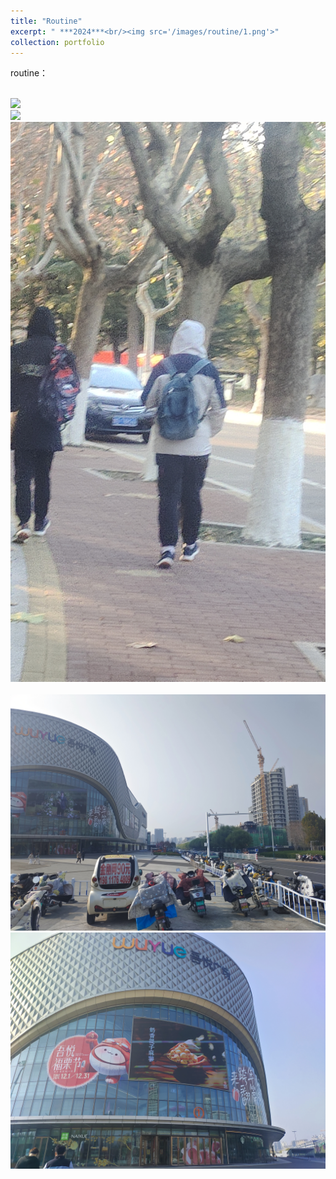 ```yaml
---
title: "Routine"
excerpt: " ***2024***<br/><img src='/images/routine/1.png'>"
collection: portfolio
---
```


routine：

<br/><img src='/images/routine/2.png'>
<br/><img src='/images/routine/3.png'>
<br/><img src='/images/routine/4.png'>    
<br/><img src='/images/routine/5.png'>
<br/><img src='/images/routine/6.png'>
